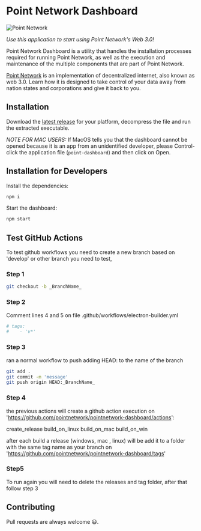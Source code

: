 # Point Network Dashboard

![Point Network](./resources/logo.svg)

*Use this application to start using Point Network's Web 3.0!*

Point Network Dashboard is a utility that handles the installation processes
required for running Point Network, as well as the execution and maintenance of
the multiple components that are part of Point Network.

[Point Network](https://github.com/pointnetwork/pointnetwork/releases/latest) is
an implementation of decentralized internet, also known as web 3.0. Learn how it
is designed to take control of your data away from nation states and
corporations and give it back to you.

## Installation

Download the [latest
release](https://github.com/pointnetwork/pointnetwork-dashboard/releases/latest)
for your platform, decompress the file and run the extracted executable.

*NOTE FOR MAC USERS:* If MacOS tells you that the dashboard cannot be opened
because it is an app from an unidentified developer, please Control-click the
application file (`point-dashboard`) and then click on Open.

## Installation for Developers

Install the dependencies:

``` bash
npm i
```

Start the dashboard:

``` bash
npm start
```

## Test GitHub Actions

To test github workflows you need to create a new branch based on 'develop' or other branch you need to test, 

### Step 1
``` bash
git checkout -b _BranchName_
```

### Step 2

Comment lines 4 and 5 on file .github/workflows/electron-builder.yml
``` bash
# tags:
#    - 'v*'
```
### Step 3
ran a normal workflow to push adding HEAD: to the name of the branch 
``` bash
git add .
git commit -m 'message'
git push origin HEAD:_BranchName_
```

### Step 4
the previous actions will create a github action execution on 'https://github.com/pointnetwork/pointnetwork-dashboard/actions':

create_release
build_on_linux
build_on_mac
build_on_win

after each build a release (windows, mac , linux) will be add it to a folder with the same tag name as your branch on
  'https://github.com/pointnetwork/pointnetwork-dashboard/tags'

### Step5

To run again you will need to delete the releases and tag folder, after that follow  step 3
## Contributing

Pull requests are always welcome 😃.
